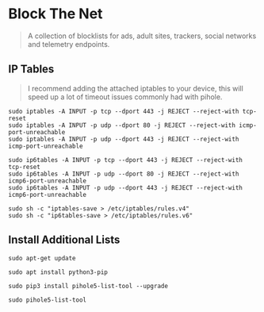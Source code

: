 # Block The Net
> A collection of blocklists for ads, adult sites, trackers, social networks and telemetry endpoints.

## IP Tables
> I recommend adding the attached iptables to your device, this will speed up a lot of timeout issues commonly had with pihole.

```
sudo iptables -A INPUT -p tcp --dport 443 -j REJECT --reject-with tcp-reset
sudo iptables -A INPUT -p udp --dport 80 -j REJECT --reject-with icmp-port-unreachable
sudo iptables -A INPUT -p udp --dport 443 -j REJECT --reject-with icmp-port-unreachable

sudo ip6tables -A INPUT -p tcp --dport 443 -j REJECT --reject-with tcp-reset
sudo ip6tables -A INPUT -p udp --dport 80 -j REJECT --reject-with icmp6-port-unreachable
sudo ip6tables -A INPUT -p udp --dport 443 -j REJECT --reject-with icmp6-port-unreachable

sudo sh -c "iptables-save > /etc/iptables/rules.v4"
sudo sh -c "ip6tables-save > /etc/iptables/rules.v6"
```

## Install Additional Lists
```
sudo apt-get update

sudo apt install python3-pip

sudo pip3 install pihole5-list-tool --upgrade

sudo pihole5-list-tool
```